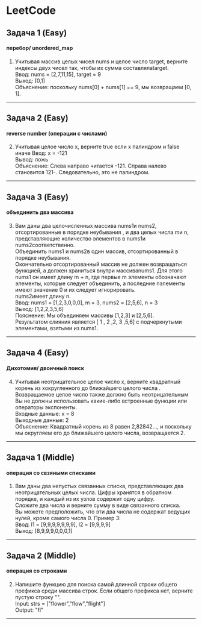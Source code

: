# LeetCode
## Задача 1 (Easy)
#### перебор/ unordered_map
1) Учитывая массив целых чисел nums и целое число target, верните индексы двух чисел так, чтобы их сумма составлялаtarget.  
Ввод: nums = [2,7,11,15], target = 9  
 Выход: [0,1]  
 Объяснение: поскольку nums[0] + nums[1] == 9, мы возвращаем [0, 1].  
_____ 
## Задача 2 (Easy)
#### reverse number (операции с числами)
2) Учитывая целое число x, верните true если x палиндром и false иначе
Ввод: x = -121  
Вывод: ложь  
Объяснение: Слева направо читается -121. Справа налево становится 121-. Следовательно, это не палиндром.
_____ 
## Задача 3 (Easy)
#### объединить два массива
3) Вам даны два целочисленных массива nums1и nums2, отсортированные в порядке неубывания , и два целых числа mи n, представляющие количество элементов в nums1и nums2соответственно.   
Объединить nums1 и nums2в один массив, отсортированный в порядке неубывания.  
Окончательно отсортированный массив не должен возвращаться функцией, а должен храниться внутри массиваnums1.
Для этого nums1 он имеет длину m + n, где первые m элементы обозначают элементы, которые следует объединить, а последние nэлементы имеют значение 0 и их следует игнорировать.  
nums2имеет длину n.  
Ввод: nums1 = [1,2,3,0,0,0], m = 3, nums2 = [2,5,6], n = 3  
Выход: [1,2,2,3,5,6]  
Пояснение: Мы объединяем массивы [1,2,3] и [2,5,6].   
Результатом слияния является [ 1 , 2 ,2, 3 ,5,6] с подчеркнутыми элементами, взятыми из nums1.
_____ 
## Задача 4 (Easy)
#### Дихотомия/ двоичный поиск
4) Учитывая неотрицательное целое число x, верните квадратный корень из xокругленного до ближайшего целого числа . Возвращаемое целое число также должно быть неотрицательным
Вы не должны использовать какие-либо встроенные функции или операторы экспоненты.  
Входные данные: x = 8  
Выходные данные: 2  
Объяснение: Квадратный корень из 8 равен 2,82842..., и поскольку мы округляем его до ближайшего целого числа, возвращается 2.   
_____
## Задача 1 (Middle)
#### операция со свзяными списками
1) Вам даны два непустых связанных списка, представляющих два неотрицательных целых числа. Цифры хранятся в обратном порядке, и каждый из их узлов содержит одну цифру.  
Сложите два числа и верните сумму в виде связанного списка.  
Вы можете предположить, что эти два числа не содержат ведущих нулей, кроме самого числа 0.
Пример 3:  
Ввод: l1 = [9,9,9,9,9,9,9], l2 = [9,9,9,9]  
Выход: [8,9,9,9,0,0,0,1]  
_____
## Задача 2 (Middle)
#### операция со строками
2) Напишите функцию для поиска самой длинной строки общего префикса среди массива строк. Если общего префикса нет, верните пустую строку "".  
Input: strs = ["flower","flow","flight"]  
Output: "fl"   
_____
